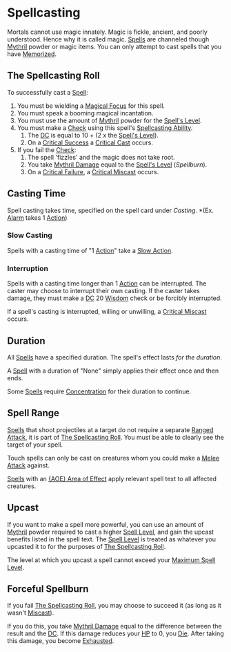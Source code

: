 # Spellcasting

Mortals cannot use magic innately. Magic is fickle, ancient, and poorly understood. Hence why it is called magic. [Spells](Spells.md) are channeled though [Mythril](../Mythril.md) powder or magic items. You can only attempt to cast spells that you have [Memorized](Spell%20Memorization.md).

## The Spellcasting Roll

To successfully cast a [Spell](Spells.md):

1. You must be wielding a [Magical Focus](Magical%20Focus.md) for this spell.
2. You must speak a booming magical incantation.
3. You must use the amount of [Mythril](../Mythril.md) powder for the [Spell's Level](../Spells/Spell%20Level.md).
4. You must make a [Check](../../Game%20Procedures/Core%20Procedures/Check.md) using this spell's [Spellcasting Ability](Spellcasting%20Disciplines/Spellcasting%20Ability.md).
	1. The [DC](../../Game%20Procedures/Core%20Procedures/DC.md) is equal to 10 + (2 x the [Spell's Level](../Spells/Spell%20Level.md)).
	2. On a [Critical Success](../../Game%20Procedures/Die%20Rolling%20Mechanics/Critical%20Success.md) a [Critical Cast](../../Game%20Procedures/Die%20Rolling%20Mechanics/Critical%20Cast.md) occurs.
5. If you fail the [Check](../../Game%20Procedures/Core%20Procedures/Check.md):
	1. The spell 'fizzles' and the magic does not take root.
	2. You take [Mythril Damage](../../Game%20Procedures/Combat/Damage%20Types/Mythril%20Damage.md) equal to the [Spell's Level](../Spells/Spell%20Level.md) (*Spellburn*).
	3. On a [Critical Failure](../../Game%20Procedures/Die%20Rolling%20Mechanics/Critical%20Failure.md), a [Critical Miscast](../../Game%20Procedures/Die%20Rolling%20Mechanics/Critical%20Miscast.md) occurs.

## Casting Time

Spell casting takes time, specified on the spell card under *Casting*.
*(Ex. [Alarm](../Spells/Spells%20by%20Level/Level%201/Alarm.md) takes 1 [Action](../../Game%20Procedures/Core%20Procedures/Action.md))

### Slow Casting

Spells with a casting time of "1 [Action](../../Game%20Procedures/Core%20Procedures/Action.md)" take a [Slow Action](../../Game%20Procedures/Core%20Procedures/Action.md#Slow%20Action).

### Interruption

Spells with a casting time longer than 1 [Action](../../Game%20Procedures/Core%20Procedures/Action.md) can be interrupted. The caster may choose to interrupt their own casting. If the caster takes damage, they must make a [DC](../../Game%20Procedures/Core%20Procedures/DC.md) 20 [Wisdom](../../Player%20Characters/The%20Ability%20Scores/Wisdom.md) check or be forcibly interrupted.

If a spell's casting is interrupted, willing or unwilling, a [Critical Miscast](../../Game%20Procedures/Die%20Rolling%20Mechanics/Critical%20Miscast.md) occurs.

## Duration

All [Spells](Spells.md) have a specified duration. The spell's effect lasts *for the duration*.

A [Spell](Spells.md) with a duration of "None" simply applies their effect once and then ends.

Some [Spells](Spells.md) require [Concentration](Concentration.md) for their duration to continue.

## Spell Range

[Spells](Spells.md) that shoot projectiles at a target do not require a separate [Ranged Attack](../../Game%20Procedures/Combat/Ranged%20Attack.md), it is part of [The Spellcasting Roll](#The%20Spellcasting%20Roll). You must be able to clearly see the target of your spell.

Touch spells can only be cast on creatures whom you could make a [Melee Attack](../../Game%20Procedures/Combat/Melee%20Attack.md) against.

[Spells](Spells.md) with an [{AOE} Area of Effect](../Spells/Areas%20of%20Effect/{AOE}%20Area%20of%20Effect.md) apply relevant spell text to all affected creatures.

## Upcast

If you want to make a spell more powerful, you can use an amount of [Mythril](../Mythril.md) powder required to cast a higher [Spell Level](../Spells/Spell%20Level.md), and gain the upcast benefits listed in the spell text. The [Spell Level](../Spells/Spell%20Level.md) is treated as whatever you upcasted it to for the purposes of [The Spellcasting Roll](#The%20Spellcasting%20Roll).

The level at which you upcast a spell cannot exceed your [Maximum Spell Level](../Spells/Spell%20Level.md#Max%20Spell%20Level).

## Forceful Spellburn

If you fail [The Spellcasting Roll](#The%20Spellcasting%20Roll), you may choose to succeed it (as long as it wasn't [Miscast](../../Game%20Procedures/Die%20Rolling%20Mechanics/Critical%20Miscast.md)).

If you do this, you take [Mythril Damage](../../Game%20Procedures/Combat/Damage%20Types/Mythril%20Damage.md) equal to the difference between the result and the [DC](../../Game%20Procedures/Core%20Procedures/DC.md). If this damage reduces your [HP](../../Player%20Characters/Derived%20Statistics/Health%20Points.md) to 0, you [Die](../../Game%20Procedures/Conditions/Dying.md#Dead). After taking this damage, you become [Exhausted](../../Game%20Procedures/Conditions/Exhausted.md).

